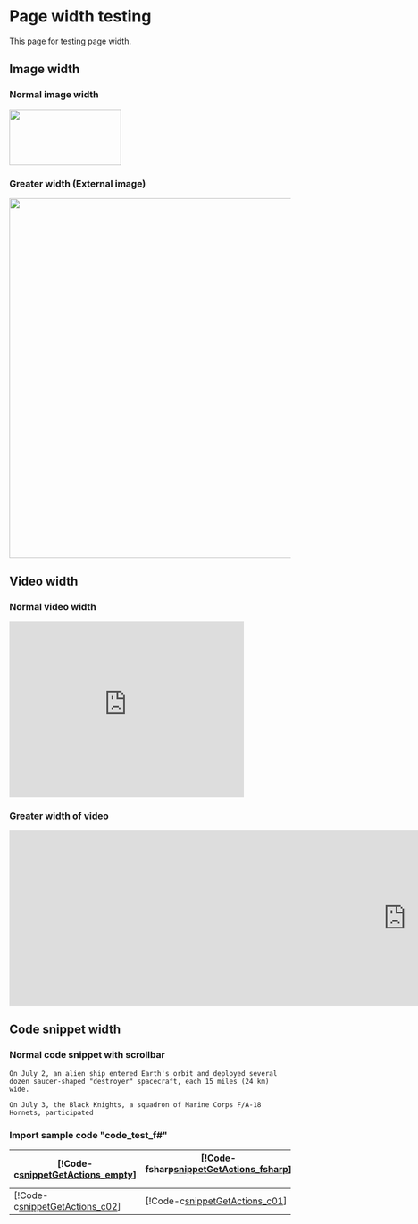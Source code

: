 # Page width testing

This page for testing page width.
## Image width
### Normal image width 
<img src="http://pic33.nipic.com/20130916/3420027_192919547000_2.jpg" width = "200" height ="100"/>

### Greater width (External image)
<img src="http://pic33.nipic.com/20130916/3420027_192919547000_2.jpg" width = "1000" height ="645"/>

## Video width
### Normal video width
<iframe width="420" height="315" src="https://www.youtube.com/embed/iyT1uILEI2U" frameborder="0" allowfullscreen></iframe>

### Greater width of video
<iframe width="1420" height="315" src="https://www.youtube.com/embed/iyT1uILEI2U" frameborder="0" allowfullscreen></iframe>

## Code snippet width
### Normal code snippet with scrollbar
  ```
  On July 2, an alien ship entered Earth's orbit and deployed several dozen saucer-shaped "destroyer" spacecraft, each 15 miles (24 km) wide.
  
  On July 3, the Black Knights, a squadron of Marine Corps F/A-18 Hornets, participated 
  ```

### 
### Import sample code "code_test_f#" 
| [!Code-c[snippetGetActions_empty](.\..\Reference-Files\CodeSnippets\emptycode)]  | [!Code-fsharp[snippetGetActions_fsharp](.\..\Reference-Files\CodeSnippets\code_test_fsharp.fs)]       |
| ------------- | ----------- |
| [!Code-c[snippetGetActions_c02](.\..\Reference-Files\CodeSnippets\test_code_c-02.c)]      | [!Code-c[snippetGetActions_c01](.\..\Reference-Files\CodeSnippets\test_code_c-01.c)] |



